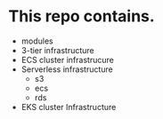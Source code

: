 # This repo contains.
- modules
- 3-tier infrastructure
- ECS cluster infrastrucure
- Serverless infrastructure
  - s3
  - ecs
  - rds
- EKS cluster Infrastructure
